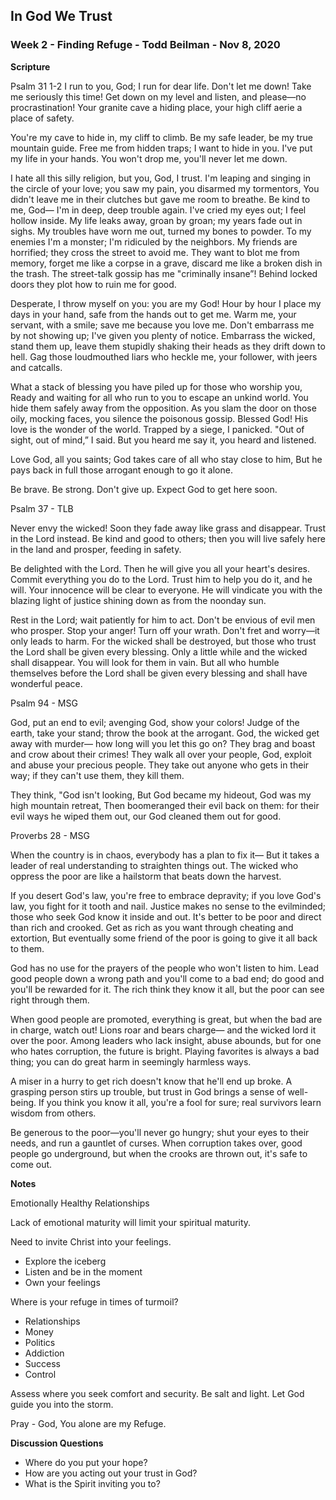 ## In God We Trust

### Week 2 - Finding Refuge - Todd Beilman  - Nov 8, 2020

**Scripture**

Psalm 31 1-2 I run to you, God; I run for dear life.
Don't let me down!
Take me seriously this time!
Get down on my level and listen,
and please—no procrastination!
Your granite cave a hiding place,
your high cliff aerie a place of safety.

You're my cave to hide in,
my cliff to climb.
Be my safe leader,
be my true mountain guide.
Free me from hidden traps;
I want to hide in you.
I've put my life in your hands.
You won't drop me,
you'll never let me down.

I hate all this silly religion,
but you, God, I trust.
I'm leaping and singing in the circle of your love;
you saw my pain,
you disarmed my tormentors,
You didn't leave me in their clutches
but gave me room to breathe.
Be kind to me, God—
I'm in deep, deep trouble again.
I've cried my eyes out;
I feel hollow inside.
My life leaks away, groan by groan;
my years fade out in sighs.
My troubles have worn me out,
turned my bones to powder.
To my enemies I'm a monster;
I'm ridiculed by the neighbors.
My friends are horrified;
they cross the street to avoid me.
They want to blot me from memory,
forget me like a corpse in a grave,
discard me like a broken dish in the trash.
The street-talk gossip has me
"criminally insane”!
Behind locked doors they plot
how to ruin me for good.

Desperate, I throw myself on you:
you are my God!
Hour by hour I place my days in your hand,
safe from the hands out to get me.
Warm me, your servant, with a smile;
save me because you love me.
Don't embarrass me by not showing up;
I've given you plenty of notice.
Embarrass the wicked, stand them up,
leave them stupidly shaking their heads
as they drift down to hell.
Gag those loudmouthed liars
who heckle me, your follower,
with jeers and catcalls.

What a stack of blessing you have piled up
for those who worship you,
Ready and waiting for all who run to you
to escape an unkind world.
You hide them safely away
from the opposition.
As you slam the door on those oily, mocking faces,
you silence the poisonous gossip.
Blessed God!
His love is the wonder of the world.
Trapped by a siege, I panicked.
"Out of sight, out of mind,” I said.
But you heard me say it,
you heard and listened.

Love God, all you saints;
God takes care of all who stay close to him,
But he pays back in full
those arrogant enough to go it alone.

Be brave. Be strong. Don't give up.
Expect God to get here soon.


Psalm 37 - TLB 

Never envy the wicked!  Soon they fade away like grass and disappear.  Trust in the Lord instead. Be kind and good to others; then you will live safely here in the land and prosper, feeding in safety.

Be delighted with the Lord. Then he will give you all your heart's desires.  Commit everything you do to the Lord. Trust him to help you do it, and he will. Your innocence will be clear to everyone. He will vindicate you with the blazing light of justice shining down as from the noonday sun.

Rest in the Lord; wait patiently for him to act. Don't be envious of evil men who prosper.
Stop your anger! Turn off your wrath. Don't fret and worry—it only leads to harm. For the wicked shall be destroyed, but those who trust the Lord shall be given every blessing. Only a little while and the wicked shall disappear. You will look for them in vain. But all who humble themselves before the Lord shall be given every blessing and shall have wonderful peace.


Psalm 94 - MSG

God, put an end to evil;
avenging God, show your colors!
Judge of the earth, take your stand;
throw the book at the arrogant.
God, the wicked get away with murder—
how long will you let this go on?
They brag and boast
and crow about their crimes!
They walk all over your people, God,
exploit and abuse your precious people.
They take out anyone who gets in their way;
if they can't use them, they kill them.

They think, "God isn't looking,
But God became my hideout,
God was my high mountain retreat,
Then boomeranged their evil back on them:
for their evil ways he wiped them out,
our God cleaned them out for good.


Proverbs 28  - MSG

When the country is in chaos,
everybody has a plan to fix it—
But it takes a leader of real understanding
to straighten things out.
The wicked who oppress the poor
are like a hailstorm that beats down the harvest.

If you desert God's law, you're free to embrace depravity;
if you love God's law, you fight for it tooth and nail.
Justice makes no sense to the evilminded;
those who seek God know it inside and out.
It's better to be poor and direct
than rich and crooked.
Get as rich as you want
through cheating and extortion,
But eventually some friend of the poor
is going to give it all back to them.

God has no use for the prayers
of the people who won't listen to him.
Lead good people down a wrong path
and you'll come to a bad end;
do good and you'll be rewarded for it.
The rich think they know it all,
but the poor can see right through them.

When good people are promoted, everything is great,
but when the bad are in charge, watch out!
Lions roar and bears charge—
and the wicked lord it over the poor.
Among leaders who lack insight, abuse abounds,
but for one who hates corruption, the future is bright.
Playing favorites is always a bad thing;
you can do great harm in seemingly harmless ways.

A miser in a hurry to get rich
doesn't know that he'll end up broke.
A grasping person stirs up trouble,
but trust in God brings a sense of well-being.
If you think you know it all, you're a fool for sure;
real survivors learn wisdom from others.

Be generous to the poor—you'll never go hungry;
shut your eyes to their needs, and run a gauntlet of curses.
When corruption takes over, good people go underground,
but when the crooks are thrown out, it's safe to come out.


**Notes**

Emotionally Healthy Relationships

Lack of emotional maturity will limit your spiritual maturity.

Need to invite Christ into your feelings.

* Explore the iceberg
* Listen and be in the moment
* Own your feelings

Where is your refuge in times of turmoil?

* Relationships
* Money
* Politics
* Addiction
* Success
* Control

Assess where you seek comfort and security.
Be salt and light. Let God guide you into the storm.


Pray - God, You alone are my Refuge.



**Discussion Questions**

* Where do you put your hope?
* How are you acting out your trust in God?
* What is the Spirit inviting you to?

